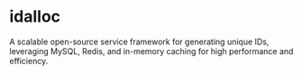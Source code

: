 # idalloc
A scalable open-source service framework for generating unique IDs, leveraging MySQL, Redis, and in-memory caching for high performance and efficiency.
